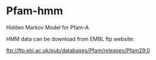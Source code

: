 # Pfam-hmmHidden Markov Model for Pfam-AHMM data can be download from EMBL ftp website:ftp://ftp.ebi.ac.uk/pub/databases/Pfam/releases/Pfam29.0